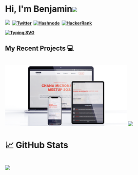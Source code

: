 <p>
  <h1 align="justify"><b>Hi, I'm Benjamin<img src="https://media.giphy.com/media/hvRJCLFzcasrR4ia7z/giphy.gif" width="30px"></h1>
  <p align="justify">
  <!---<a href="https://hashnode.com/@benjaminSemah"><img src="https://img.shields.io/badge/PORTFOLIO-dcfaf9?style=for-the-badge&logoColor="white" alt="Hashnode" /></a>&nbsp;-->
  <a target="_blank"href="https://www.linkedin.com/in/benjaminsemah/"><img src="https://img.shields.io/badge/linkedin-%230077B5.svg?&style=for-the-badge&logo=linkedin&logoColor=white" /></a>&nbsp;
  <a href="https://twitter.com/BenjaminSemah"><img src="https://img.shields.io/badge/Twitter-1DA1F2?style=for-the-badge&logo=twitter&logoColor=white" alt="Twitter" /></a>&nbsp;
  <a href="https://hashnode.com/@benjaminSemah"><img src="https://img.shields.io/badge/MY BLOG-1812DB?style=for-the-badge&logoColor="white" alt="Hashnode" /></a>&nbsp;
  <a href="https://www.hackerrank.com/benjaminsemah"><img src="https://img.shields.io/badge/-Hackerrank-2EC866?style=for-the-badge&logo=HackerRank&logoColor=white" alt="HackerRank" /></a>&nbsp;
  </p>
</p>


[<p align="justify">![Typing SVG](https://readme-typing-svg.herokuapp.com?vCenter=true&width=500&lines=Front+End+Developer+and+Tech+Blogger;Passionate+about+Web+Accessibility;Currently+learning+JavaScript+and+React)](https://git.io/typing-svg)

<h2 align="justify">My Recent Projects 💻</h2>
<br />
<!-- CHANGE THE ABOVE TO MY FAVOURITE PROJECTS WHEN I BUILD MORE PROJECTS -->
<!-- <a href="https://benjaminsemah.github.io/AlumniMeetup/" target="_blank"> -->
  <img width="400" src="https://github.com/BenjaminSemah/AlumniMeetup/blob/main/images/meetupWebsite.png" />
<!--</a>-->
<a href="https://github.com/BenjaminSemah/AlumniMeetup">
  <img align="" src="https://github-readme-stats.vercel.app/api/pin/?username=BenjaminSemah&repo=AlumniMeetup&theme=tokyonight" />
</a>

  
<!-- <p>I love learning and sharing my knowledge with others. I do that through writing <a href="https://hashnode.com/@benjaminSemah">articles on my Blog</a> and creating content on <a href="https://twitter.com/BenjaminSemah">Twitter.</a> I am passionate about Web accessibility When I'm not coding, you will find me reading or running...</p> -->

<!-- You can check out my Twitter at and LinkedIn at  -->
  
<h1 align="justify"> &#x1f4c8; GitHub Stats</h1>
<br>

<a align="justify" href="https://github.com/BenjaminSemah/BenjaminSemah">
  <img align="center" src="https://github-readme-stats.vercel.app/api?username=benjaminsemah&hide=java,html,tex&title_color=ffffff&text_color=c9cacc&icon_color=2bbc8a&bg_color=1d1f21&langs_count=3" />
</a>



<!--[![Benjamin's GitHub stats](https://github-readme-stats.vercel.app/api?username=benjaminsemah)](https://github.com/anuraghazra/github-readme-stats)-->



<!--
**BenjaminSemah/BenjaminSemah** is a ✨ _special_ ✨ repository because its `README.md` (this file) appears on your GitHub profile.

Here are some ideas to get you started:

- 🔭 I’m currently working on ...
- 🌱 I’m currently learning ...
- 👯 I’m looking to collaborate on ...
- 🤔 I’m looking for help with ...
- 💬 Ask me about ...
- 📫 How to reach me: ...
- ⚡ Fun fact: ...
-->
